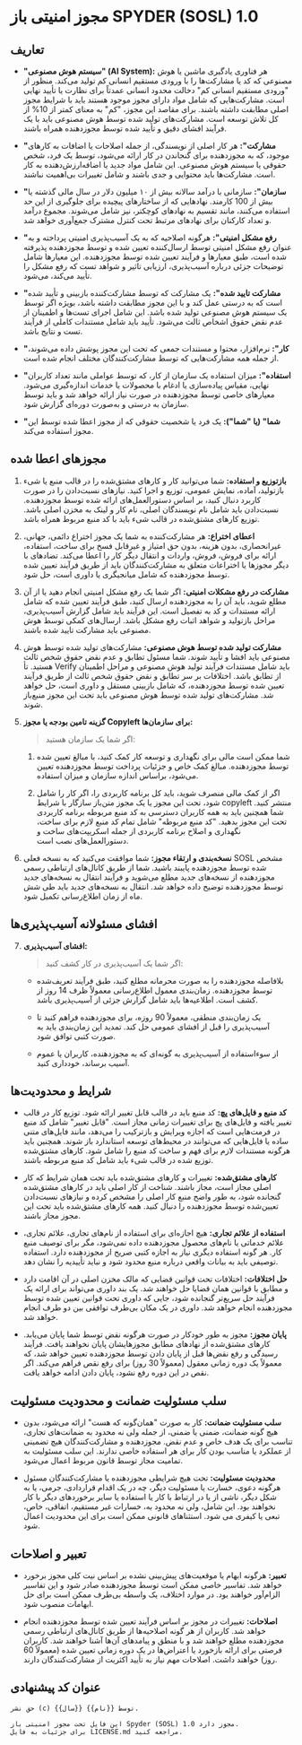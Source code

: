 # مجوز امنیتی باز SPYDER (SOSL) 1.0

## تعاریف

- **"سیستم هوش مصنوعی" (AI System):** 
    هر فناوری یادگیری ماشین یا هوش مصنوعی که کد یا مشارکت‌ها را با ورودی مستقیم انسانی کم تولید می‌کند. منظور از "ورودی مستقیم انسانی کم" دخالت محدود انسانی عمدتاً برای نظارت یا تأیید نهایی است. مشارکت‌هایی که شامل مواد دارای مجوز موجود هستند باید با شرایط مجوز اصلی مطابقت داشته باشند. برای مقاصد این مجوز، "کم" به معنای کمتر از 10% از کل تلاش توسعه است. مشارکت‌های تولید شده توسط هوش مصنوعی باید با یک فرآیند افشای دقیق و تأیید شده توسط مجوزدهنده همراه باشند.

- **"مشارکت":** 
    هر کار اصلی از نویسندگی، از جمله اصلاحات یا اضافات به کارهای موجود، که به مجوزدهنده برای گنجاندن در کار ارائه می‌شود، توسط یک فرد، شخص حقوقی یا سیستم هوش مصنوعی. این شامل مواد جدید یا اضافه‌ارزش‌دهنده به کار است. مشارکت‌ها باید محتوایی و جدی باشند و شامل تغییرات بی‌اهمیت نباشند.

- **"سازمان":**
    سازمانی با درآمد سالانه بیش از ۱۰ میلیون دلار در سال مالی گذشته یا بیش از 100 کارمند. نهادهایی که از ساختارهای پیچیده برای جلوگیری از این حد استفاده می‌کنند، مانند تقسیم به نهادهای کوچکتر، نیز شامل می‌شوند. مجموع درآمد و تعداد کارکنان برای نهادهای مرتبط تحت کنترل مشترک جمع‌آوری خواهد شد.

- **"رفع مشکل امنیتی":**
    هرگونه اصلاحیه که به یک آسیب‌پذیری امنیتی پرداخته و به عنوان رفع مشکل امنیتی توسط ارسال‌کننده تعیین شده و توسط مجوزدهنده پذیرفته شده است، طبق معیارها و فرآیند تعیین شده توسط مجوزدهنده. این معیارها شامل توضیحات جزئی درباره آسیب‌پذیری، ارزیابی تاثیر و شواهد تست که رفع مشکل را تأیید می‌کند، می‌شود.

- **"مشارکت تایید شده":**
    یک مشارکت که توسط مشارکت‌کننده بازبینی و تأیید شده است که به درستی عمل کند و با این مجوز مطابقت داشته باشد، بویژه اگر توسط یک سیستم هوش مصنوعی تولید شده باشد. این شامل اجرای تست‌ها و اطمینان از عدم نقض حقوق اشخاص ثالث می‌شود. تأیید باید شامل مستندات کاملی از فرآیند تست و نتایج باشد.

- **"کار":**
    نرم‌افزار، محتوا و مستندات جمعی که تحت این مجوز پوشش داده می‌شوند، از جمله همه مشارکت‌هایی که توسط مشارکت‌کنندگان مختلف انجام شده است.

- **"استفاده":**
    میزان استفاده یک سازمان از کار، که توسط عواملی مانند تعداد کاربران نهایی، مقیاس پیاده‌سازی یا ادغام با محصولات یا خدمات اندازه‌گیری می‌شود. معیارهای خاصی توسط مجوزدهنده در صورت نیاز ارائه خواهد شد و باید توسط سازمان به درستی و به‌صورت دوره‌ای گزارش شود.

- **"شما" (یا "شما"):**
    یک فرد یا شخصیت حقوقی که از مجوز اعطا شده توسط این مجوز استفاده می‌کند.

## مجوزهای اعطا شده

1. **بازتوزیع و استفاده:**
    شما می‌توانید کار و کارهای مشتق‌شده را در قالب منبع یا شیء بازتولید، آماده، نمایش عمومی، توزیع و اجرا کنید. نیازهای نسبت‌دادن را در صورت کاربرد دنبال کنید، بر اساس دستورالعمل‌های ارائه شده توسط مجوزدهنده. نسبت‌دادن باید شامل نام نویسندگان اصلی، نام کار و لینک به مخزن اصلی باشد. توزیع کارهای مشتق‌شده در قالب شیء باید با کد منبع مربوط همراه باشد.

2. **اعطای اختراع:**
    هر مشارکت‌کننده به شما یک مجوز اختراع دائمی، جهانی، غیرانحصاری، بدون هزینه، بدون حق امتیاز و غیرقابل فسخ برای ساخت، استفاده، ارائه برای فروش، فروش، واردات و انتقال دیگر کار را اعطا می‌کند. تضادهای با دیگر مجوزها یا اختراعات متعلق به مشارکت‌کنندگان باید از طریق فرآیند تعیین شده توسط مجوزدهنده که شامل میانجیگری یا داوری است، حل شود.

3. **مشارکت در رفع مشکلات امنیتی:**
    اگر شما یک رفع مشکل امنیتی انجام دهید یا از آن مطلع شوید، باید آن را به مجوزدهنده ارسال کنید، طبق فرآیند تعیین شده که شامل ارائه مستندات و کد به تفصیل است. این فرآیند باید شامل گزارش آسیب‌پذیری، مراحل بازتولید و شواهد اثبات رفع مشکل باشد. ارسال‌های کمکی توسط هوش مصنوعی باید مشارکت تایید شده باشند.

4. **مشارکت تولید شده توسط هوش مصنوعی:**
    مشارکت‌های تولید شده توسط هوش مصنوعی باید افشا و تأیید شوند. شما مسئول تطابق و عدم نقض حقوق شخص ثالث هستید. تأ Verify باید شامل مستندات فرآیند تولید هوش مصنوعی و مراحل اطمینان از تطابق باشد. اختلافات بر سر تطابق و نقض حقوق شخص ثالث از طریق فرآیند تعیین شده توسط مجوزدهنده، که شامل بازبینی مستقل و داوری است، حل خواهد شد. مشارکت‌های تولید شده توسط هوش مصنوعی باید تحت این مجوز منبع‌باز شوند.

5. **گزینه تامین بودجه یا مجوز Copyleft برای سازمان‌ها:**
    >اگر شما یک سازمان هستید:

    1. شما ممکن است مالی برای نگهداری و توسعه کار کمک کنید، با مبالغ تعیین شده توسط مجوزدهنده. مبالغ کمک خاص و جزئیات پرداخت توسط مجوزدهنده تعیین می‌شود، براساس اندازه سازمان و میزان استفاده.

    2. اگر از کمک مالی منصرف شوید، باید کل برنامه کاربردی را، اگر کار را شامل شود، تحت این مجوز یا یک مجوز متن‌باز سازگار با شرایط copyleft منتشر کنید. شما همچنین باید به همه کاربران دسترسی به کد منبع مربوطه برنامه کاربردی تحت این مجوز بدهید. "کد منبع مربوطه" شامل تمام کد منبع لازم برای ساخت، نگهداری و اصلاح برنامه کاربردی از جمله اسکریپت‌های ساخت و دستورالعمل‌های نصب است.

6. **نسخه‌بندی و ارتقاء مجوز:**
    شما موافقت می‌کنید که به نسخه فعلی SOSL مشخص شده توسط مجوزدهنده پایبند باشید. شما از طریق کانال‌های ارتباطی رسمی مجوزدهنده از نسخه‌های جدید مطلع می‌شوید و فرآیند انتقال به نسخه‌های جدید توسط مجوزدهنده توضیح داده خواهد شد. انتقال به نسخه‌های جدید باید طی شش ماه از زمان اطلاع‌رسانی تکمیل شود.

## افشای مسئولانه آسیب‌پذیری‌ها

7. **افشای آسیب‌پذیری:**
    > اگر شما یک آسیب‌پذیری در کار کشف کنید:

    - بلافاصله مجوزدهنده را به صورت محرمانه مطلع کنید، طبق فرآیند تعریف‌شده توسط مجوزدهنده. زمان‌بندی معمول اطلاع‌رسانی معمولاً ظرف 14 روز از کشف است. اطلاعیه‌ها باید شامل گزارش جزئی از آسیب‌پذیری باشد.

    - یک زمان‌بندی منطقی، معمولاً 90 روزه، برای مجوزدهنده فراهم کنید تا آسیب‌پذیری را قبل از افشای عمومی حل کند. تمدید این زمان‌بندی باید به صورت کتبی توافق شود.

    - از سوءاستفاده از آسیب‌پذیری به گونه‌ای که به مجوزدهنده، کاربران یا عموم آسیب برساند، خودداری کنید.

## شرایط و محدودیت‌ها

- **کد منبع و فایل‌های پچ:**
    کد منبع باید در قالب قابل تغییر ارائه شود. توزیع کار در قالب تغییر یافته و فایل‌های پچ برای تغییرات زمانی مجاز است. "قابل تغییر" شامل کد منبع در فرمت‌هایی است که اجازه ویرایش و بازترکیب را می‌دهد، مانند فایل‌های متنی ساده یا فایل‌هایی که می‌توانند در محیط‌های توسعه استاندارد باز شوند. همچنین باید هرگونه مستندات لازم برای فهم و ساخت کد منبع را شامل شود. کارهای مشتق‌شده توزیع شده در قالب شیء باید شامل کد منبع مربوطه باشند.

- **کارهای مشتق‌شده:**
    تغییرات و کارهای مشتق‌شده باید تحت همان شرایط که کار اصلی مجاز است، مجاز باشند. شناخت از کار اصلی باید در کارهای مشتق‌شده گنجانده شود، به طور واضح منبع کار اصلی را مشخص کرده و نیازهای نسبت‌دادن تعیین‌شده توسط مجوزدهنده را دنبال کنید. همه کارهای مشتق‌شده باید تحت این مجوز مجاز باشند.

- **استفاده از علائم تجاری:**
    هیچ اجازه‌ای برای استفاده از نام‌های تجاری، علائم تجاری، علائم خدماتی یا نام‌های محصول مجوزدهنده داده نمی‌شود، مگر برای توصیف منبع کار. هر گونه استفاده دیگری نیاز به اجازه کتبی صریح از مجوزدهنده دارد. استفاده توصیفی باید به بیانات واقعی درباره منبع محدود شود و نباید تأییدیه را نشان دهد.

- **حل اختلافات:**
    اختلافات تحت قوانین قضایی که مالک مخزن اصلی در آن اقامت دارد و مطابق با قوانین همان قضایا حل خواهند شد. یک بند داوری می‌تواند برای ارائه یک فرآیند حل سریع‌تر گنجانده شود، جایی که داوری تحت قوانین تعیین شده توسط مجوزدهنده انجام خواهد شد. داوری در یک مکان بی‌طرف توافقی بین دو طرف انجام خواهد شد.

- **پایان مجوز:**
    مجوز به طور خودکار در صورت هرگونه نقض توسط شما پایان می‌یابد. کارهای مشتق‌شده از نهادهای مطابق مجوزهایشان پایان نخواهند یافت. فرآیند رسیدگی و رفع نقض‌ها قبل از پایان دادن توسط مجوزدهنده تعیین خواهد شد، که معمولاً یک دوره زمانی معقول (معمولاً 30 روز) برای رفع نقص فراهم می‌کند. اگر نقص در این دوره رفع نشود، پایان دادن ادامه خواهد یافت.

## سلب مسئولیت ضمانت و محدودیت مسئولیت

- **سلب مسئولیت ضمانت:**
    کار به صورت "همان‌گونه که هست" ارائه می‌شود، بدون هیچ گونه ضمانت، ضمنی یا ضمنی، از جمله ولی نه محدود به ضمانت‌های تجاری، تناسب برای یک هدف خاص و عدم نقض. مجوزدهنده و مشارکت‌کنندگان هیچ تضمینی از عملکرد یا مناسب بودن کار برای هر استفاده خاصی ندارند. این سلب مسئولیت به تمامیت مجاز توسط قانون مربوط اعمال می‌شود.

- **محدودیت مسئولیت:**
    تحت هیچ شرایطی مجوزدهنده یا مشارکت‌کنندگان مسئول هرگونه دعوی، خسارت یا مسئولیت دیگر، چه در یک اقدام قراردادی، جرمی، یا به شکل دیگر، ناشی از یا در ارتباط با کار یا استفاده یا سایر برخوردهای دیگر با کار نخواهند بود. این شامل، ولی نه محدود به، خسارات غیر مستقیم، اتفاقی، خاص، تبعی یا کیفری می شود. استثناهای قانونی ممکن است برای این محدودیت اعمال شود.

## تعبیر و اصلاحات

- **تعبیر:**
    هرگونه ابهام یا موقعیت‌های پیش‌بینی نشده بر اساس نیت کلی مجوز برخورد خواهد شد. تفاسیر خاصی ممکن است توسط مجوزدهنده صادر شود و این تفاسیر الزام‌آور خواهند بود. در موارد اختلاف، یک واسطه بی‌طرف ممکن است برای حل ابهامات منصوب شود.

- **اصلاحات:**
    تغییرات در مجوز بر اساس فرآیند تعیین شده توسط مجوزدهنده انجام خواهد شد. کاربران از هر گونه اصلاحیه‌ها از طریق کانال‌های ارتباطی رسمی مجوزدهنده مطلع خواهند شد و با منطق و پیامدهای آن‌ها آشنا خواهند شد. کاربران فرصتی برای ارائه بازخورد یا اعتراض‌ها در یک دوره زمانی تعیین شده (معمولاً 60 روز) خواهند داشت. اصلاحات مهم نیاز به تأیید اکثریت از مشارکت‌کنندگان دارند.

## عنوان کد پیشنهادی

```plaintext
حق نشر (c) {{سال}} توسط {{نام}}.

این فایل تحت مجوز امنیتی باز Spyder (SOSL) 1.0 مجوز دارد.
برای جزئیات به فایل LICENSE.md مراجعه کنید.
```